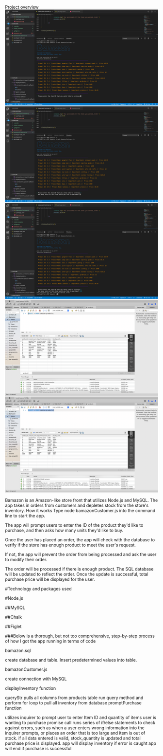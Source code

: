 Project overview
![](images/bamazon1.png)
![](images/bamazon2.png)
![](images/bamazon3.png)
![](images/bamazon4.png)
![](images/bamazon5.png)

Bamazon is an Amazon-like store front that utilizes Node.js and MySQL. The app takes in orders from customers and depletes stock from the store's inventory.
How it works
Type node bamazonCustomer.js into the command line to start the app.

The app will prompt users to enter the ID of the product they'd like to purchase, and then asks how many units they'd like to buy.

Once the user has placed an order, the app will check with the database to verify if the store has enough product to meet the user's request.

If not, the app will prevent the order from being processed and ask the user to modify their order.

The order will be processed if there is enough product. The SQL database will be updated to reflect the order. Once the update is successful, total purchase price will be displayed for the user.

#Technology and packages used

#Node.js

##MySQL

##Chalk

##Figlet

###Below is a thorough, but not too comprehensive, step-by-step process of how I got the app running in terms of code

bamazon.sql

create database and table. Insert predetermined values into table.

bamazonCustomer.js

create connection with MySQL

displayInventory function

queryStr pulls all columns from products table
run query method and perform for loop to pull all inventory from database
promptPurchase function

utilizes inquirer to prompt user to enter Item ID and quantity of items user is wanting to purchase
promise call runs series of if/else statements to check against errors, such as when a user enters wrong information into the inquirer prompts, or places an order that is too large and item is out of stock.
if all data entered is valid, stock_quantity is updated and total purchase price is displayed.
app will display inventory if error is caught
app will end if purchase is successful
